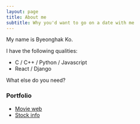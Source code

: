 ```yaml
---
layout: page
title: About me
subtitle: Why you'd want to go on a date with me
---
```


My name is Byeonghak Ko.

I have the following qualities:
- C / C++ / Python / Javascript
- React / Django

What else do you need?

### Portfolio

- [Movie web](http://ec2-54-180-105-189.ap-northeast-2.compute.amazonaws.com/)
- [Stock info](https://store.whale.naver.com/detail/onfnhemhancngkbgdffipihfgdlodfck)
